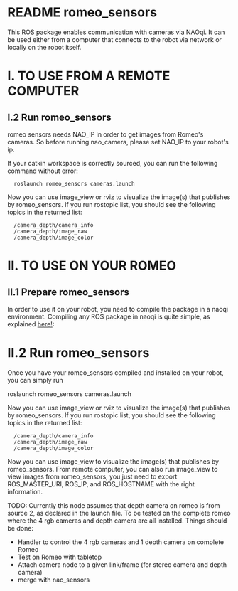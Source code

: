 README romeo_sensors
====================

This ROS package enables communication with cameras via NAOqi. 
It can be used either from a computer that connects to the robot via network or locally on the robot itself.

I. TO USE FROM A REMOTE COMPUTER
================================

I.2 Run romeo_sensors
----------------------

romeo sensors needs NAO_IP in order to get images from Romeo's cameras. So before running nao_camera, please set NAO_IP to your robot's ip.

If your catkin workspace is correctly sourced, you can run the following command without error:

      roslaunch romeo_sensors cameras.launch

Now you can use image_view or rviz to visualize the image(s) that publishes by romeo_sensors. If you run rostopic list, you should see the following topics in the returned list:

      /camera_depth/camera_info
      /camera_depth/image_raw
      /camera_depth/image_color

II. TO USE ON YOUR ROMEO
=========================

II.1 Prepare romeo_sensors
--------------------------

In order to use it on your robot, you need to compile the package in a naoqi environment. Compiling any ROS package in naoqi is quite simple, as explained [here!](http://wiki.ros.org/nao/Installation/compileFromVirtualNao):

II.2 Run romeo_sensors
======================

Once you have your romeo_sensors compiled and installed on your robot, you can simply run 

roslaunch romeo_sensors cameras.launch

Now you can use image_view or rviz to visualize the image(s) that publishes by romeo_sensors. If you run rostopic list, you should see the following topics in the returned list:

      /camera_depth/camera_info
      /camera_depth/image_raw
      /camera_depth/image_color

Now you can use image_view to visualize the image(s) that publishes by romeo_sensors. From remote computer, you can also run image_view to view images from romeo_sensors, you just need to export ROS_MASTER_URI, ROS_IP, and ROS_HOSTNAME with the right information.

TODO: Currently this node assumes that depth camera on romeo is from source 2, as declared in the launch file. To be tested on the complete romeo where the 4 rgb cameras and depth camera are all installed. Things should be done:
   - Handler to control the 4 rgb cameras and 1 depth camera on complete Romeo
   - Test on Romeo with tabletop
   - Attach camera node to a given link/frame (for stereo camera and depth camera)
   - merge with nao_sensors
